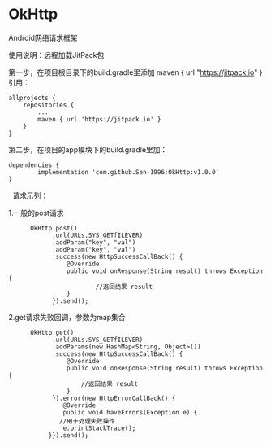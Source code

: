 # OkHttp
Android网络请求框架
 
 
使用说明：远程加载JitPack包

第一步，在项目根目录下的build.gradle里添加 maven { url "https://jitpack.io" }引用：
 
	allprojects {
		repositories {
			...
			maven { url 'https://jitpack.io' }
		}
	}
 
第二步，在项目的app模块下的build.gradle里加：

	dependencies {
	        implementation 'com.github.Sen-1996:OkHttp:v1.0.0'
	}


 
请求示列：
 
 
1.一般的post请求

          OkHttp.post()
                .url(URLs.SYS_GETfILEVER)
                .addParam("key", "val")
                .addParam("key", "val")
                .success(new HttpSuccessCallBack() {
                    @Override
                    public void onResponse(String result) throws Exception {
                            //返回结果 result
                    }
                }).send();
                
                
2.get请求失败回调，参数为map集合

          OkHttp.get()
                .url(URLs.SYS_GETfILEVER)
                .addParams(new HashMap<String, Object>())
                .success(new HttpSuccessCallBack() {
                    @Override
                    public void onResponse(String result) throws Exception {
                        //返回结果 result
                    }
                }).error(new HttpErrorCallBack() {
                   @Override
                   public void haveErrors(Exception e) {
                  //用于处理失败操作
                   e.printStackTrace();
               }}).send();
